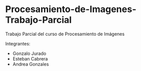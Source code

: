 # Procesamiento-de-Imagenes-Trabajo-Parcial
Trabajo Parcial del curso de Procesamiento de Imágenes

Integrantes:
- Gonzalo Jurado
- Esteban Cabrera
- Andrea Gonzales
